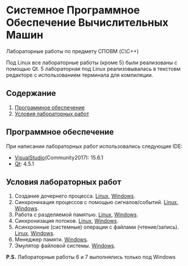 # Системное Программное Обеспечение Вычислительных Машин

Лабораторные работы по предмету СПОВМ (C\C++)

Под Linux все лабораторные работы (кроме 5) были реализованы с помощью Qt.
5 лабораторная под Linux реализовывалась в текстовм редакторе с использованием
терминала для компиляции.

## Содержание
1. [Программное обеспечение](#Программное-обеспечение)
2. [Условия лабораторных работ](#Условия-лабораторных-работ)

## Программное обеспечение
При написании лабораторных работ использовались следующие IDE:
- [VisualStudio](https://www.visualstudio.com/)(Community2017): 15.6.1  
- [Qt](https://www.qt.io/): 4.5.1

## Условия лабораторных работ

1. Создание дочернего процесса. [Linux](https://github.com/NasterVill/System_Software_-SPO-/tree/master/Linux/Lab1), [Windows](https://github.com/NasterVill/System_Software_-SPO-/tree/master/Windows/Lab1).
2. Синхронихация процессов с помощью сигналов/событий. [Linux](https://github.com/NasterVill/System_Software_-SPO-/tree/master/Linux/Lab2), [Windows](https://github.com/NasterVill/System_Software_-SPO-/tree/master/Windows/Lab2).
3. Работа с разделяемой памятью. [Linux](https://github.com/NasterVill/System_Software_-SPO-/tree/master/Linux/Lab3), [Windows](https://github.com/NasterVill/System_Software_-SPO-/tree/master/Windows/Lab3).
4. Синхронизация потоков. [Linux](https://github.com/NasterVill/System_Software_-SPO-/tree/master/Linux/Lab4), [Windows](https://github.com/NasterVill/System_Software_-SPO-/tree/master/Windows/Lab4).
5. Асинхронные (системные) операции с файлами (чтение/запись). [Linux](https://github.com/NasterVill/System_Software_-SPO-/tree/master/Linux/lab5), [Windows](https://github.com/NasterVill/System_Software_-SPO-/tree/master/Windows/Lab5).
6. Менеджер памяти. [Windows](https://github.com/NasterVill/System_Software_-SPO-/tree/master/Windows/Lab6).
7. Эмулятор файловой системы. [Windows](https://github.com/NasterVill/System_Software_-SPO-/tree/master/Windows/lab7).

**P.S.** Лабораторные работы 6 и 7 выполнялись только под Windows
